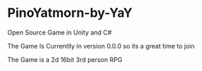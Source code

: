 # PinoYatmorn-by-YaY
Open Source Game in Unity and C#

The Game Is Currentlly in version 0.0.0 so its a great time to join

The Game is a 2d 16bit 3rd person RPG
